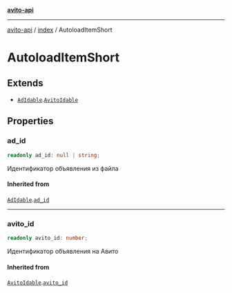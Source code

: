 [**avito-api**](../../README.md)

***

[avito-api](../../README.md) / [index](../README.md) / AutoloadItemShort

# AutoloadItemShort

## Extends

- [`AdIdable`](AdIdable.md).[`AvitoIdable`](AvitoIdable.md)

## Properties

### ad\_id

```ts
readonly ad_id: null | string;
```

Идентификатор объявления из файла

#### Inherited from

[`AdIdable`](AdIdable.md).[`ad_id`](AdIdable.md#ad_id)

***

### avito\_id

```ts
readonly avito_id: number;
```

Идентификатор объявления на Авито

#### Inherited from

[`AvitoIdable`](AvitoIdable.md).[`avito_id`](AvitoIdable.md#avito_id)
